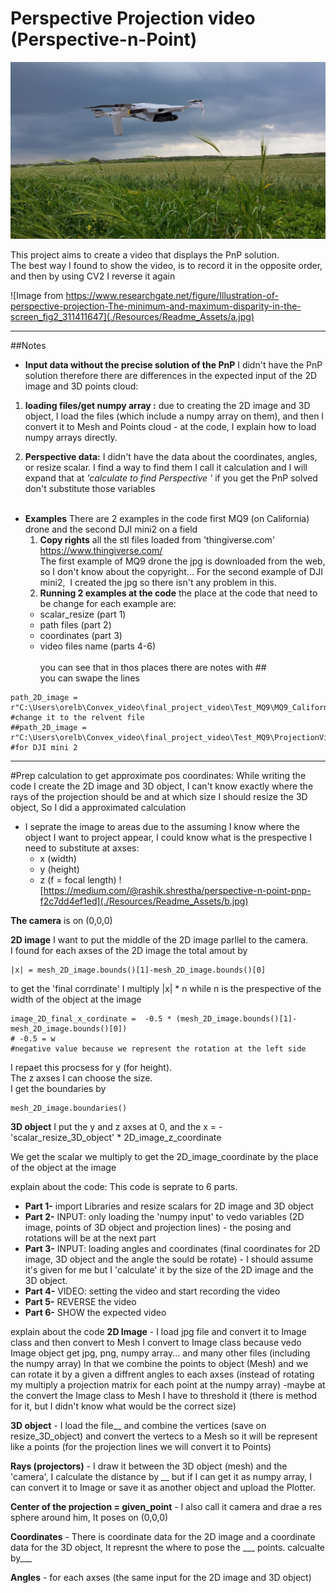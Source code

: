 # Perspective Projection video (Perspective-n-Point)
![image.png](./Resources/DroneOnField.jpg)

This project aims to create a video that displays the PnP solution.<br/>
The best way I found to show the video, is to record it in the opposite order, and then by using CV2 I reverse it again

![Image from https://www.researchgate.net/figure/Illustration-of-perspective-projection-The-minimum-and-maximum-disparity-in-the-screen_fig2_311411647](./Resources/Readme_Assets/a.jpg)

---


##Notes
- **Input data without the precise solution of the PnP** I didn't have the PnP solution therefore there are differences in the expected input of the 2D image and 3D points cloud:
 1. **loading files/get numpy array :** due to creating the 2D image and 3D
object, I load the files (which include a numpy array on them), and then I
convert it to Mesh and Points cloud - at the code, I explain how to load numpy arrays directly.

 2. **Perspective data:** I didn't have the data about the coordinates, angles, or resize scalar. I find a way to find them I call it calculation and I will expand that at *'calculate to find Perspective '* if you get the PnP solved don't substitute those variables <br/> <br/>
- **Examples** There are 2 examples in the code first MQ9 (on California) drone and the second DJI mini2 on a field
  1. **Copy rights** all the stl files loaded from 'thingiverse.com'<br/>
https://www.thingiverse.com/<br/> The first example of MQ9 drone the jpg is downloaded from the web, so I don't know about the copyright...
For the second example of DJI mini2,  I created the jpg so there isn't any problem in this.
  2. **Running 2 examples at the code** the place at the code that need to be change for each example are:
    * scalar_resize (part 1)
    * path files (part 2)
    * coordinates (part 3)
    * video files name (parts 4-6)<br/>   
    you can see that in thos places there are notes with ##<br/>
you can swape the lines

```
path_2D_image = r"C:\Users\orelb\Convex_video\final_project_video\Test_MQ9\MQ9_California.jpg"      #change it to the relvent file
##path_2D_image = r"C:\Users\orelb\Convex_video\final_project_video\Test_MQ9\ProjectionVideo\DroneOnField.jpg"    #for DJI mini 2
```


---


#Prep calculation to get approximate pos coordinates:
While writing the code I create the 2D image and 3D object, I can't know exactly where the rays of the projection should be and at which size I should resize the 3D object, So I did a approximated calculation
- I seprate the image to areas due to the assuming I know where the object I want to project appear, I could know what is the prespective I need to substitute at axses:
  - x (width)
  - y (height)
  - z (f = focal length)
![https://medium.com/@rashik.shrestha/perspective-n-point-pnp-f2c7dd4ef1ed](./Resources/Readme_Assets/b.jpg)


**The camera** is on (0,0,0) <br/>

**2D image** I want to put the middle of the 2D image parllel to the camera.<br/>
I found for each axses of the 2D image the total amout by
```
|x| = mesh_2D_image.bounds()[1]-mesh_2D_image.bounds()[0]
```
to get the 'final corrdinate' I multiply |x| * n
while n is the prespective of the width of the object at the image

```
image_2D_final_x_cordinate =  -0.5 * (mesh_2D_image.bounds()[1]-mesh_2D_image.bounds()[0])
# -0.5 = w
#negative value because we represent the rotation at the left side
```

I repaet this procsess for y (for height). <br/>
The z axses I can choose the size.<br/> I get the boundaries by
```
mesh_2D_image.boundaries()
```
**3D object** I put the y and z axses at 0, and the x = -'scalar_resize_3D_object' * 2D_image_z_coordinate

We get the scalar we multiply to get the 2D_image_coordinate by the place of the object at the image

explain about the code:
This code is seprate to 6 parts.<br/>
*   **Part 1-** import Libraries and resize scalars for 2D image and 3D object
*   **Part 2-** INPUT: only loading the 'numpy input' to vedo variables (2D image, points of 3D object and projection lines) - the posing and rotations will be at the next part
*   **Part 3-** INPUT: loading angles and coordinates (final coordinates for 2D image, 3D object and the angle the sould be rotate) - I should assume it's given for me but I 'calculate' it by the size of the 2D image and the 3D object.
*   **Part 4-** VIDEO: setting the video and start recording the video
*   **Part 5-** REVERSE the video
*   **Part 6-** SHOW the expected video

explain about the code
**2D Image** - I load jpg file and convert it to Image class and then convert to Mesh
I convert to Image class because vedo Image object get jpg, png, numpy array... and many other files (including the numpy array)
In that we combine the points to object (Mesh) and we can rotate it by a given a diffrent angles to each axses (instead of rotating my multiply a projection matrix for each point at the numpy array)
-maybe at the convert the Image class to Mesh I have to threshold it (there is method for it, but I didn't know what would be the correct size)

**3D object** - I load the file__ and combine the vertices (save on resize_3D_object) and convert the vertecs to a Mesh so it will be represent like a points (for the projection lines we will convert it to Points)

**Rays (projectors)** - I draw it between the 3D object (mesh) and the 'camera', I calculate the distance by __ but if I can get it as numpy array, I can convert it to Image or save it as another object and upload the Plotter.

**Center of the projection = given_point** - I also call it camera and drae a res sphere around him, It poses on (0,0,0)

**Coordinates** - There is coordinate data for the 2D image and a coordinate data for the 3D object, It represnt the where to pose the ___ points. calcualte by___

**Angles** - for each axses (the same input for the 2D image and 3D object)
